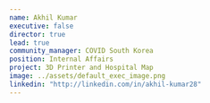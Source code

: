 ```yaml
---
name: Akhil Kumar
executive: false
director: true
lead: true
community_manager: COVID South Korea
position: Internal Affairs
project: 3D Printer and Hospital Map
image: ../assets/default_exec_image.png
linkedin: "http://linkedin.com/in/akhil-kumar28"
---
```

